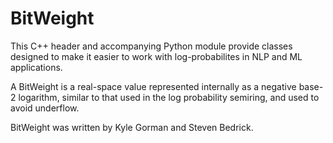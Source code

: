 # BitWeight

This C++ header and accompanying Python module provide classes designed to make it easier to work with log-probabilites in NLP and ML applications. 

A BitWeight is a real-space value represented internally as a negative base-2 logarithm, similar to that used in the log probability semiring, and used to avoid underflow. 

BitWeight was written by Kyle Gorman and Steven Bedrick.
